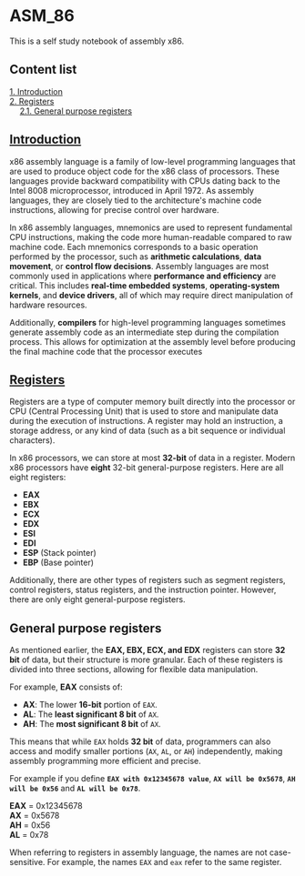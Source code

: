 # **ASM_86**
This is a self study notebook of assembly x86.

## Content list

[1. Introduction](#introduction) <br />
[2. Registers](#registers) <br />
&emsp; [2.1. General purpose registers](#general-purpose-registers)

## [Introduction](https://en.wikipedia.org/wiki/X86_assembly_language)
x86 assembly language is a family of low-level programming languages that are used to produce object code for the x86 class of processors. 
These languages provide backward compatibility with CPUs dating back to the Intel 8008 microprocessor, introduced in April 1972. As assembly languages, they are closely tied to the architecture's machine code instructions, allowing for precise control over hardware.

In x86 assembly languages, mnemonics are used to represent fundamental CPU instructions, making the code more human-readable compared to raw machine code. 
Each mnemonics corresponds to a basic operation performed by the processor, such as **arithmetic calculations**, **data movement**, or **control flow decisions**. Assembly languages are most commonly used in applications where **performance and efficiency** are critical. 
This includes **real-time embedded systems**, **operating-system kernels**, and **device drivers**, all of which may require direct manipulation of hardware resources.

Additionally, **compilers** for high-level programming languages sometimes generate assembly code as an intermediate step during the compilation process. 
This allows for optimization at the assembly level before producing the final machine code that the processor executes


## [Registers](https://www.cs.virginia.edu/~evans/cs216/guides/x86.html)

Registers are a type of computer memory built directly into the processor or CPU (Central Processing Unit) that is used to store and manipulate data during the execution of instructions. A register may hold an instruction, a storage address, or any kind of data (such as a bit sequence or individual characters).

In x86 processors, we can store at most **32-bit** of data in a register. Modern x86 processors have **eight** 32-bit general-purpose registers. Here are all eight registers:

- **EAX**
- **EBX**
- **ECX**
- **EDX**
- **ESI**
- **EDI**
- **ESP** (Stack pointer)
- **EBP** (Base pointer)

Additionally, there are other types of registers such as segment registers, control registers, status registers, and the instruction pointer. However, there are only eight general-purpose registers.

## General purpose registers
As mentioned earlier, the **EAX, EBX, ECX, and EDX** registers can store **32 bit** of data, but their structure is more granular. Each of these registers is divided into three sections, allowing for flexible data manipulation.  

For example, **EAX** consists of:  
- **AX**: The lower **16-bit** portion of `EAX`.  
- **AL**: The **least significant 8 bit** of `AX`.  
- **AH**: The **most significant 8 bit** of `AX`.  

This means that while `EAX` holds **32 bit** of data, programmers can also access and modify smaller portions (`AX`, `AL`, or `AH`) independently, making assembly programming more efficient and precise.

For example if you define **`EAX with 0x12345678 value`**, **`AX will be 0x5678`**, **`AH will be 0x56`** and **`AL will be 0x78`**.

**EAX** = 0x12345678 <br />
**AX**  = 0x5678 <br />
**AH**  = 0x56 <br />
**AL**  = 0x78 <br />

When referring to registers in assembly language, the names are not case-sensitive. For example, the names `EAX` and `eax` refer to the same register.

